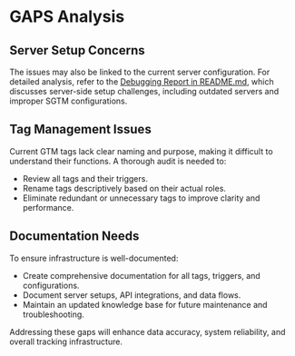 # GAPS Analysis

## Server Setup Concerns
The issues may also be linked to the current server configuration. For detailed analysis, refer to the [Debugging Report in README.md](README.md), which discusses server-side setup challenges, including outdated servers and improper SGTM configurations.

## Tag Management Issues
Current GTM tags lack clear naming and purpose, making it difficult to understand their functions. A thorough audit is needed to:
- Review all tags and their triggers.
- Rename tags descriptively based on their actual roles.
- Eliminate redundant or unnecessary tags to improve clarity and performance.

## Documentation Needs
To ensure infrastructure is well-documented:
- Create comprehensive documentation for all tags, triggers, and configurations.
- Document server setups, API integrations, and data flows.
- Maintain an updated knowledge base for future maintenance and troubleshooting.

Addressing these gaps will enhance data accuracy, system reliability, and overall tracking infrastructure.